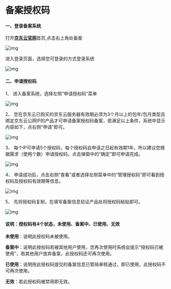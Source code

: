 # 备案授权码

#### 一、登录备案系统

打开[**京东云官网**](https://www.jdcloud.com/cn/)首页,点击右上角处备案

![img](https://github.com/jdcloudcom/cn/blob/zhaomeichen-beian-20220308/documentation/Domain-Name-%26-License/Image-Domain/Beian-Newimage/1-home-page.png)

进入登录页面，选择您可登录的方式登录系统

![img](https://github.com/jdcloudcom/cn/blob/zhaomeichen-beian-20220308/documentation/Domain-Name-%26-License/Image-Domain/Beian-Newimage/2-log-in.png)

####  二、申请授权码

1、 进入备案系统，选择左侧“申请授权码”菜单

![img](https://github.com/jdcloudcom/cn/blob/zhaomeichen-beian-20200903-shouquanma/documentation/Domain-Name-%26-License/Image-Domain/ZMC-Image-Domain/jdcloud-shouquanma.png)

2、 您在京东云已购买的京东云服务器有效期必须为3个月以上的包年/包月类型且绑定京东云公网IP的产品才可申请备案授权码备案，若满足以上条件，系统中显示内容如下，点右侧“申请”即可。

![img](https://github.com/jdcloudcom/cn/blob/zhaomeichen-beian-20200903-shouquanma/documentation/Domain-Name-%26-License/Image-Domain/ZMC-Image-Domain/jdcloud-shouquanma-shenqing.png)

3、 每个IP可申请5个授权码，每个授权码自申请之日起有效期1年，所以建议您根据需求（使用个数）申请授权码，点击弹窗中的“确定”即可申请完成。

![img](https://github.com/jdcloudcom/cn/blob/zhaomeichen-beian-20200903-shouquanma/documentation/Domain-Name-%26-License/Image-Domain/ZMC-Image-Domain/jdcloud-shouquanma-youxiaoqi.png)

4、 申请成功后，点击右侧“查看”或者选择左侧菜单中的“管理授权码”即可看到授权码及授权码有效期等信息。

![img](https://github.com/jdcloudcom/cn/blob/zhaomeichen-beian-20200903-shouquanma/documentation/Domain-Name-%26-License/Image-Domain/ZMC-Image-Domain/jdcloud-shouquanma-chakan.png)

5、 先将授权码复制，在填写备案信息验证产品处将授权码粘贴即可。

![img](https://github.com/jdcloudcom/cn/blob/zhaomeichen-beian-20200903-shouquanma/documentation/Domain-Name-%26-License/Image-Domain/ZMC-Image-Domain/jdcloud-shouquanma-guanli.png)

#### 说明：授权码有4个状态，未使用、备案中、已使用、无效

 **未使用**：说明此授权码未被使用。

 **备案中**：说明此授权码若被其他用户使用，您再次使用时系统会提示“授权码已被使用”，若其他用户放弃备案，此授权码还可再次使用。

 **已使用**：说明用此授权码提交的备案信息已管局审核通过，即已使用，此授权码不可再次使用。

 **无效**：若此授权码被禁用即无效。
